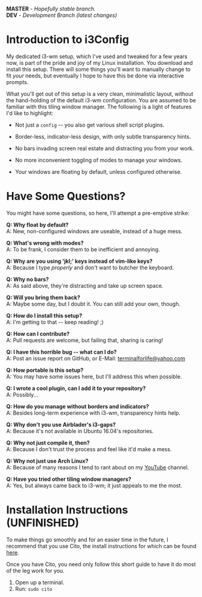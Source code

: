 **MASTER** - _Hopefully stable branch._\
**DEV** - _Development Branch (latest changes)_

# Introduction to i3Config

My dedicated i3-wm setup, which I've used and tweaked for a few years now, is part of the pride and joy of my Linux installation. You download and install this setup. There will some things you'll want to manually change to fit _your_ needs, but eventually I hope to have this be done via interactive prompts.

What you'll get out of this setup is a very clean, minimalistic layout, without the hand-holding of the default i3-wm configuration. You are assumed to be familiar with this tiling window manager. The following is a light of features I'd like to highlight:

  * Not just a `config` -- you also get various shell script plugins.

  * Border-less, indicator-less design, with only subtle transparency hints.

  * No bars invading screen real estate and distracting you from your work.

  * No more inconvenient toggling of modes to manage your windows.

  * Your windows are floating by default, unless configured otherwise.

# Have Some Questions?

You might have some questions, so here, I'll attempt a pre-emptive strike:

  **Q: Why float by default?**\
  A: New, non-configured windows are useable, instead of a huge mess.

  **Q: What's wrong with modes?**\
  A: To be frank, I consider them to be inefficient and annoying.

  **Q: Why are you using 'jkl;' keys instead of vim-like keys?**\
  A: Because I type _properly_ and don't want to butcher the keyboard.

  **Q: Why no bars?**\
  A: As said above, they're distracting and take up screen space.

  **Q: Will you bring them back?**\
  A: Maybe some day, but I doubt it. You can still add your own, though.

  **Q: How do I install this setup?**\
  A: I'm getting to that -- keep reading! ;)

  **Q: How can I contribute?**\
  A: Pull requests are welcome, but failing that, sharing is caring!

  **Q: I have this horrible bug -- what can I do?**\
  A: Post an issue report on GitHub, or E-Mail: terminalforlife@yahoo.com

  **Q: How portable is this setup?**\
  A: You may have some issues here, but I'll address this when possible.

  **Q: I wrote a cool plugin, can I add it to your repository?**\
  A: Possibly...

  **Q: How do you manage without borders and indicators?**\
  A: Besides long-term experience with i3-wm, transparency hints help.

  **Q: Why don't you use Airblader's i3-gaps?**\
  A: Because it's not available in Ubuntu 16.04's repositories.

  **Q: Why not just compile it, then?**\
  A: Because I don't trust the process and feel like it'd make a mess.

  **Q: Why not just use Arch Linux?**\
  A: Because of many reasons I tend to rant about on my [YouTube](https://www.youtube.com/channel/UCfp-lNJy4QkIGnaEE6NtDSg) channel.

  **Q: Have you tried other tiling window managers?**\
  A: Yes, but always came back to i3-wm; it just appeals to me the most.

# Installation Instructions (UNFINISHED)

To make things go smoothly and for an easier time in the future, I recommend that you use Cito, the install instructions for which can be found [here](https://github.com/terminalforlife/Extra).

Once you have Cito, you need only follow this short guide to have it do most of the leg work for you.

  1. Open up a terminal.
  2. Run: `sudo cito `
